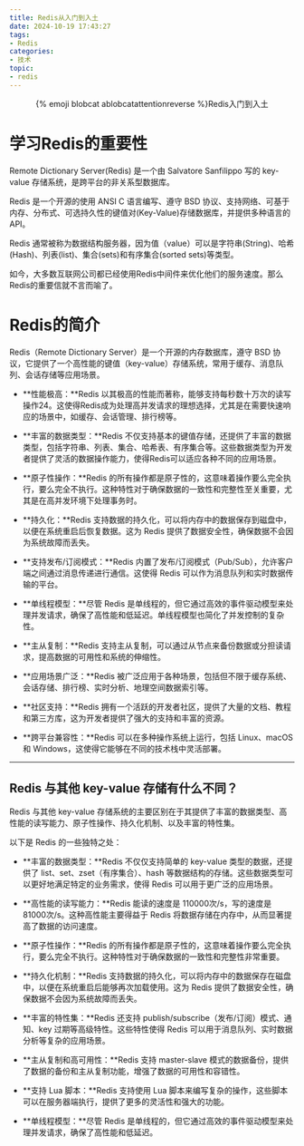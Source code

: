 ```yaml
---
title: Redis从入门到入土
date: 2024-10-19 17:43:27
tags:
- Redis
categories:
- 技术
topic:
- redis
---
```

<center> {% emoji blobcat ablobcatattentionreverse %}Redis入门到入土 </center>

# 学习Redis的重要性

Remote Dictionary Server(Redis) 是一个由 Salvatore Sanfilippo 写的 key-value 存储系统，是跨平台的非关系型数据库。

Redis 是一个开源的使用 ANSI C 语言编写、遵守 BSD 协议、支持网络、可基于内存、分布式、可选持久性的键值对(Key-Value)存储数据库，并提供多种语言的 API。

Redis 通常被称为数据结构服务器，因为值（value）可以是字符串(String)、哈希(Hash)、列表(list)、集合(sets)和有序集合(sorted sets)等类型。

如今，大多数互联网公司都已经使用Redis中间件来优化他们的服务速度。那么Redis的重要信就不言而喻了。

# Redis的简介

Redis（Remote Dictionary Server）是一个开源的内存数据库，遵守 BSD 协议，它提供了一个高性能的键值（key-value）存储系统，常用于缓存、消息队列、会话存储等应用场景。

* **性能极高：**Redis 以其极高的性能而著称，能够支持每秒数十万次的读写操作24。这使得Redis成为处理高并发请求的理想选择，尤其是在需要快速响应的场景中，如缓存、会话管理、排行榜等。

* **丰富的数据类型：**Redis 不仅支持基本的键值存储，还提供了丰富的数据类型，包括字符串、列表、集合、哈希表、有序集合等。这些数据类型为开发者提供了灵活的数据操作能力，使得Redis可以适应各种不同的应用场景。

* **原子性操作：**Redis 的所有操作都是原子性的，这意味着操作要么完全执行，要么完全不执行。这种特性对于确保数据的一致性和完整性至关重要，尤其是在高并发环境下处理事务时。

* **持久化：**Redis 支持数据的持久化，可以将内存中的数据保存到磁盘中，以便在系统重启后恢复数据。这为 Redis 提供了数据安全性，确保数据不会因为系统故障而丢失。

* **支持发布/订阅模式：**Redis 内置了发布/订阅模式（Pub/Sub），允许客户端之间通过消息传递进行通信。这使得 Redis 可以作为消息队列和实时数据传输的平台。

* **单线程模型：**尽管 Redis 是单线程的，但它通过高效的事件驱动模型来处理并发请求，确保了高性能和低延迟。单线程模型也简化了并发控制的复杂性。

* **主从复制：**Redis 支持主从复制，可以通过从节点来备份数据或分担读请求，提高数据的可用性和系统的伸缩性。

* **应用场景广泛：**Redis 被广泛应用于各种场景，包括但不限于缓存系统、会话存储、排行榜、实时分析、地理空间数据索引等。

* **社区支持：**Redis 拥有一个活跃的开发者社区，提供了大量的文档、教程和第三方库，这为开发者提供了强大的支持和丰富的资源。

* **跨平台兼容性：**Redis 可以在多种操作系统上运行，包括 Linux、macOS 和 Windows，这使得它能够在不同的技术栈中灵活部署。

* * *

## Redis 与其他 key-value 存储有什么不同？

Redis 与其他 key-value 存储系统的主要区别在于其提供了丰富的数据类型、高性能的读写能力、原子性操作、持久化机制、以及丰富的特性集。

以下是 Redis 的一些独特之处：

* **丰富的数据类型：**Redis 不仅仅支持简单的 key-value 类型的数据，还提供了 list、set、zset（有序集合）、hash 等数据结构的存储。这些数据类型可以更好地满足特定的业务需求，使得 Redis 可以用于更广泛的应用场景。

* **高性能的读写能力：**Redis 能读的速度是 110000次/s，写的速度是 81000次/s。这种高性能主要得益于 Redis 将数据存储在内存中，从而显著提高了数据的访问速度。

* **原子性操作：**Redis 的所有操作都是原子性的，这意味着操作要么完全执行，要么完全不执行。这种特性对于确保数据的一致性和完整性非常重要。

* **持久化机制：**Redis 支持数据的持久化，可以将内存中的数据保存在磁盘中，以便在系统重启后能够再次加载使用。这为 Redis 提供了数据安全性，确保数据不会因为系统故障而丢失。

* **丰富的特性集：**Redis 还支持 publish/subscribe（发布/订阅）模式、通知、key 过期等高级特性。这些特性使得 Redis 可以用于消息队列、实时数据分析等复杂的应用场景。

* **主从复制和高可用性：**Redis 支持 master-slave 模式的数据备份，提供了数据的备份和主从复制功能，增强了数据的可用性和容错性。

* **支持 Lua 脚本：**Redis 支持使用 Lua 脚本来编写复杂的操作，这些脚本可以在服务器端执行，提供了更多的灵活性和强大的功能。

* **单线程模型：**尽管 Redis 是单线程的，但它通过高效的事件驱动模型来处理并发请求，确保了高性能和低延迟。

